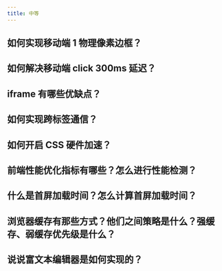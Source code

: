 ```yaml
---
title: 中等
---
```


## 如何实现移动端 1 物理像素边框？

<Answer>

</Answer>

## 如何解决移动端 click 300ms 延迟？

<Answer>

</Answer>

## iframe 有哪些优缺点？

<Answer>

</Answer>

## 如何实现跨标签通信？

<Answer>

</Answer>

## 如何开启 CSS 硬件加速？

<Answer>

</Answer>

## 前端性能优化指标有哪些？怎么进行性能检测？

<Answer>

</Answer>

## 什么是首屏加载时间？怎么计算首屏加载时间？

<Answer>

</Answer>

## 浏览器缓存有那些方式？他们之间策略是什么？强缓存、弱缓存优先级是什么？

<Answer>

</Answer>

## 说说富文本编辑器是如何实现的？

<Answer>

</Answer>
